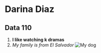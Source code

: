# Darina Diaz

## Data 110    

1. **I like watching k dramas**
2. *My family is from El Salvador*
![My dog](enzo.png)
